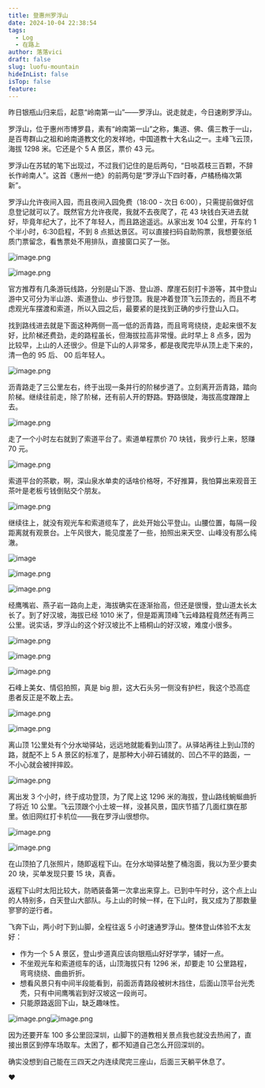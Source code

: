```yaml
---
title: 登惠州罗浮山
date: 2024-10-04 22:38:54
tags:
  - Log
  - 在路上
author: 落落vici
draft: false
slug: luofu-mountain
hideInList: false
isTop: false
feature:
---
```

昨日银瓶山归来后，起意“岭南第一山”——罗浮山。说走就走，今日速刷罗浮山。

罗浮山，位于惠州市博罗县，素有“岭南第一山”之称，集道、佛、儒三教于一山，是百粤群山之祖和岭南道教文化的发祥地，中国道教十大名山之一。主峰飞云顶，海拔 1298 米。它还是个 5 A 景区，票价 43 元。

罗浮山在苏轼的笔下出现过，不过我们记住的是后两句，“日啖荔枝三百颗，不辞长作岭南人”。这首《惠州一绝》的前两句是“罗浮山下四时春，卢橘杨梅次第新”。

罗浮山允许夜间入园，而且夜间入园免费（18:00 - 次日 6:00），只需提前做好信息登记就可以了。既然官方允许夜爬，我就不去夜爬了，花 43 块钱白天进去就好，毕竟年纪大了，比不了年轻人，而且路途遥远。从家出发 104 公里，开车约 1 个半小时，6:30启程，不到 8 点抵达景区。可以直接扫码自助购票，我想要张纸质门票留念，看售票处不用排队，直接窗口买了一张。

![image.png](https://img.hux.ink/image/2024/10/202410042206847.png)

![image.png](https://img.hux.ink/image/2024/10/202410042219349.png)

官方推荐有几条游玩线路，分别是山下游、登山游、摩崖石刻打卡游等，其中登山游中又可分为半山游、索道登山、步行登顶。我是冲着登顶飞云顶去的，而且不考虑观光车摆渡和索道，所以入园之后，最要紧的是找到正确的步行登山入口。

找到路线进去就是下面这种两侧一高一低的沥青路，而且弯弯绕绕，走起来很不友好，比阶梯还费劲，走的路程虽长，但海拔拉高非常慢。此时早上 8 点多，因为比较早，上山的人还很少。但是下山的人非常多，都是夜爬完毕从顶上走下来的，清一色的 95 后、 00 后年轻人。

![image.png](https://img.hux.ink/image/2024/10/202410042221585.png)

沥青路走了三公里左右，终于出现一条并行的阶梯步道了。立刻离开沥青路，踏向阶梯。继续往前走，除了阶梯，还有前人开的野路。野路很陡，海拔高度蹭蹭上去。

![image.png](https://img.hux.ink/image/2024/10/202410042229590.png)

走了一个小时左右就到了索道平台了。索道单程票价 70 块钱，我步行上来，怒赚 70 元。

![image.png](https://img.hux.ink/image/2024/10/202410042232817.png)

索道平台的茶歇，啊，深山泉水单卖的话啥价格呀，不好推算，我怕算出来观音王茶叶是老板亏钱倒贴交个朋友。

![image.png](https://img.hux.ink/image/2024/10/202410042235964.png)

继续往上，就没有观光车和索道缆车了，此处开始公平登山。山腰位置，每隔一段距离就有观景台。上午风很大，能见度差了一些，拍照出来天空、山峰没有那么纯澈。

![image](https://img.hux.ink/image/2024/10/202410042303956.JPG)


![image.png](https://img.hux.ink/image/2024/10/202410042242333.png)

![image.png](https://img.hux.ink/image/2024/10/202410042310450.png)

经鹰嘴岩、燕子岩一路向上走，海拔确实在逐渐抬高，但还是很慢，登山道太长太长了。到了好汉坡，海拔已经 1010 米了，但是距离顶峰飞云峰路程竟然还有两三公里。说实话，罗浮山的这个好汉坡比不上梧桐山的好汉坡，难度小很多。

![image.png](https://img.hux.ink/image/2024/10/202410042317043.png)

![image.png](https://img.hux.ink/image/2024/10/202410042318221.png)

![image.png](https://img.hux.ink/image/2024/10/202410042319704.png)

石峰上美女、情侣拍照，真是 big 胆，这大石头另一侧没有护栏，我这个恐高症患者反正是不敢上去。

![image.png](https://img.hux.ink/image/2024/10/202410042321508.png)

![image.png](https://img.hux.ink/image/2024/10/202410042321416.png)

离山顶 1公里处有个分水坳驿站，远远地就能看到山顶了。从驿站再往上到山顶的路，就配不上 5 A 景区的标准了，是那种大小碎石铺就的、凹凸不平的路面，一不小心就会被拌摔跤。

![image.png](https://img.hux.ink/image/2024/10/202410042324352.png)

离出发 3 个小时，终于成功登顶，为了爬上这 1296 米的海拔，登山路线蜿蜒曲折了将近 10 公里。飞云顶跟个小土坡一样，没甚风景，国庆节插了几面红旗在那里。依旧网红打卡机位——我在罗浮山很想你。

![image.png](https://img.hux.ink/image/2024/10/202410042332455.png)

![image.png](https://img.hux.ink/image/2024/10/202410042335006.png)

在山顶拍了几张照片，随即返程下山。在分水坳驿站整了桶泡面，我以为至少要卖 20 块，买单发现只要 15 块，真香。

返程下山时太阳比较大，防晒装备第一次拿出来穿上。已到中午时分，这个点上山的人特别多，白天登山大部队。与上山的时候一样，在下山时，我又成为了那数量寥寥的逆行者。

飞奔下山，两小时下到山脚，全程往返 5 小时速通罗浮山。整体登山体验不太友好：
- 作为一个 5 A 景区，登山步道真应该向银瓶山好好学学，铺好一点。
- 不坐观光车和索道缆车的话，山顶海拔只有 1296 米，却要走 10 公里路程，弯弯绕绕、曲曲折折。
- 想看风景只有中间半段能看到，前面沥青路段被树木挡住，后面山顶平台光秃秃，只有中间鹰嘴岩到好汉坡这一段尚可。
- 只能原路返回下山，缺乏趣味性。

![image.png](https://img.hux.ink/image/2024/10/202410050021128.png)![image.png](https://img.hux.ink/image/2024/10/202410050022483.png)



因为还要开车 100 多公里回深圳，山脚下的道教相关景点我也就没去热闹了，直接出景区到停车场取车。太困了，都不知道自己怎么开回深圳的。

确实没想到自己能在三四天之内连续爬完三座山，后面三天躺平休息了。

❤
